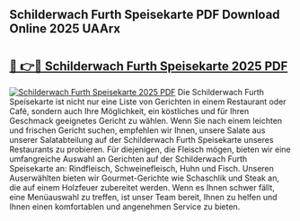 ## Schilderwach Furth Speisekarte PDF Download Online 2025 UAArx

# <h2><a href="http://gc5gdja.nevu.top/?p=Schilderwach+Furth+Speisekarte">🔗 👉🔴 Schilderwach Furth Speisekarte 2025 PDF</a></h2>

[![Schilderwach Furth Speisekarte 2025 PDF](https://i.imgur.com/dBaPXMq.png)](http://gc5gdja.nevu.top/?p=Schilderwach+Furth+Speisekarte)
Die Schilderwach Furth Speisekarte ist nicht nur eine Liste von Gerichten in einem Restaurant oder Café, sondern auch Ihre Möglichkeit, ein köstliches und für Ihren Geschmack geeignetes Gericht zu wählen. Wenn Sie nach einem leichten und frischen Gericht suchen, empfehlen wir Ihnen, unsere Salate aus unserer Salatabteilung auf der Schilderwach Furth Speisekarte unseres Restaurants zu probieren. Für diejenigen, die Fleisch mögen, bieten wir eine umfangreiche Auswahl an Gerichten auf der Schilderwach Furth Speisekarte an: Rindfleisch, Schweinefleisch, Huhn und Fisch. Unseren Auserwählten bieten wir Gourmet-Gerichte wie Schaschlik und Steak an, die auf einem Holzfeuer zubereitet werden. Wenn es Ihnen schwer fällt, eine Menüauswahl zu treffen, ist unser Team bereit, Ihnen zu helfen und Ihnen einen komfortablen und angenehmen Service zu bieten.
